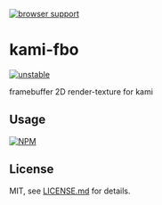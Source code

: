 [![browser support](https://ci.testling.com/mattdesl/kami-fbo.png)](https://ci.testling.com/mattdesl/kami-fbo)

# kami-fbo

[![unstable](http://badges.github.io/stability-badges/dist/unstable.svg)](http://github.com/badges/stability-badges)

framebuffer 2D render-texture for kami

## Usage

[![NPM](https://nodei.co/npm/kami-fbo.png)](https://nodei.co/npm/kami-fbo/)

## License

MIT, see [LICENSE.md](http://github.com/mattdesl/kami-fbo/blob/master/LICENSE.md) for details.
